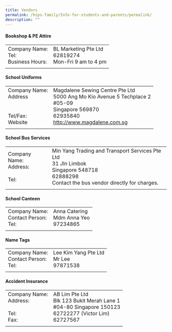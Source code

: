 ```yaml
---
title: Vendors
permalink: /hips-family/Info-for-students-and-parents/permalink/
description: ""
---
```

#### **Bookshop &amp; PE Attire**

|||
| -------- | -------- |
| Company Name: <br> Tel: <br>Business Hours:   | BL Marketing Pte Ltd<br>62819274 <br> Mon-Fri 9 am to 4 pm | 
|||

#### **School Uniforms**

|||
| -------- | -------- |
| Company Name: <br> Address  <br> <br> <br>Tel/Fax: <br>Website   | Magdalene Sewing Centre Pte Ltd<br> 5000 Ang Mo Kio Avenue 5 Techplace 2 <br>#05-09<br> Singapore 569870 <br> 62935840 <br> http://www.magdalene.com.sg| 
|||
 
#### **School Bus Services**

||| 
| -------- | -------- |
| Company Name: <br> Address: <br><br>  Tel: <br> |Min Yang Trading and Transport Services Pte Ltd <br> 31 Jln Limbok <br> Singapore 548718 <br> 62888298 <br>Contact the bus vendor directly for charges. | 
|||

#### **School Canteen**

|||
| -------- | -------- |
|  Company Name: <br> Contact Person:<br> Tel: <br>|Anna Catering <br> Mdm Anna Yeo <br>97234865  |
|||

#### **Name Tags**
	
|  ||  
| -------- | -------- |
| Company Name: <br> Contact Person:<br>  Tel: <br>| Lee Kim Yang Pte Ltd <br>Mr Lee <br>97871538 | 
|||

#### **Accident Insurance**
	
||| 
| -------- | -------- | 
|Company Name: <br> Address:<br>  <br>  Tel: <br> Fax:  | AB Lim Pte Ltd <br>Blk 123 Bukit Merah Lane 1 <br>#04-80 Singapore 150123 <br>62722277 (Victor Lim) <br> 62727567 | 
|||